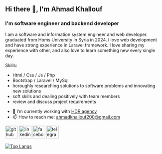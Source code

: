 ## Hi there 👋, I'm Ahmad Khallouf
### I'm software engineer and backend developer
I am a software and information system engineer and web developer. graduated from Homs University in Syria in 2024. I love web development and have strong experience in Laravel framework. I love sharing my experience with other, and also love to learn something new every single day.

Skills:
* Html / Css / Js / Php
* Bootstrap / Laravel / MySql
* horoughly researching solutions to software problems and innovating new solutions
* soft skills and dealing positively with team members
* review and discuss project requirements

- 🔭 I’m currently working with <a href="https://hdragency.com">HDR agency</a> 
- 📫 How to reach me: ahmadkhallouf200@gmail.com 


[<img src='https://cdn.jsdelivr.net/npm/simple-icons@3.0.1/icons/github.svg' alt='github' height='40'>](https://github.com/AhmadKhallouf)  [<img src='https://cdn.jsdelivr.net/npm/simple-icons@3.0.1/icons/linkedin.svg' alt='linkedin' height='40'>](https://www.linkedin.com/in/ahmad-khallouf-6927a6325/)  [<img src='https://cdn.jsdelivr.net/npm/simple-icons@3.0.1/icons/facebook.svg' alt='facebook' height='40'>](https://www.facebook.com/ahmad.khaloof.35)  [<img src='https://cdn.jsdelivr.net/npm/simple-icons@3.0.1/icons/telegram.svg' alt='telegram' height='40'>](@AhmadKh200)  

[![Top Langs](https://github-readme-stats.vercel.app/api/top-langs/?username=AhmadKhallouf)](https://github.com/anuraghazra/github-readme-stats)

